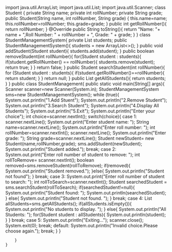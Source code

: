 import java.util.ArrayList;
import java.util.List;
import java.util.Scanner;
class Student {
    private String name;
    private int rollNumber;
    private String grade;
    public Student(String name, int rollNumber, String grade)
    {
        this.name=name;
        this.rollNumber=rollNumber;
        this.grade=grade;
    }
    public int getRollNumber(){
        return rollNumber;
    }
    @Override
    public String toString(){
        return "Name: "+ name + ",Roll Number: " + rollNumber + ", Grade: " + grade;
    }
}
class StudentManagementSystem{
    private List<Student> students;
    public StudentManagementSystem(){
        students = new ArrayList<>();
    }
    public void addStudent(Student student){
        students.add(student);
    }
    public boolean removeStudent(int rollNumber){
        for(Student student : students){
            if(student.getRollNumber() == rollNumber){
                students.remove(student);
                return true;
            }
        }
        return false;
    }
    public Student searchStudent(int rollNumber){
        for (Student student : students){
            if(student.getRollNumber()==rollNumber){
                return student;
            }
        }
        return null;
    }
    public List<Student> getAllStudents(){
        return students;
    }
}
public class StudentManagement{
    public static void main(String[] args){
        Scanner scanner=new Scanner(System.in);
        StudentManagementSystem sms=new StudentManagementSystem();
        while (true){
            System.out.println("1.Add Stuent");
            System.out.println("2.Remove Student");
            System.out.println("3.Search Student");
            System.out.println("4.Display All Students");
            System.out.println("5.Exit");
            System.out.println("Enter your choice");
            int choice=scanner.nextInt();
            switch(choice){
                case 1:
                    scanner.nextLine();
                    System.out.print("Enter student name: ");
                    String name=scanner.nextLine();
                    System.out.println("Enter roll number: ");
                    int rollNumber=scanner.nextInt();
                    scanner.nextLine();
                    System.out.println("Enter grade: ");
                    String grade=scanner.nextLine();
                    Student newStudent= new Student(name,rollNumber,grade);
                    sms.addStudent(newStudent);
                    System.out.println("Student added.");
                    break;
                case 2:
                    System.out.print("Enter roll number of student to remove: ");
                    int rollToRemove= scanner.nextInt();
                    boolean removed=sms.removeStudent(rollToRemove);
                    if(removed){
                        System.out.println("Student removed.");
                    }else{
                        System.out.println("Student not found");
                    }
                    break;
                case 3:
                    System.out.print("Enter roll number of student to search: ");
                    int rollToSearch=scanner.nextInt();
                    Student searchedStudent = sms.searchStudent(rollToSearch);
                    if(searchedStudent!=null){
                        System.out.println("Student found: ");
                        System.out.println(searchedStudent);
                    }
                    else{
                        System.out.println("Student not found. ");
                    }
                    break;
                case 4:
                    List<Student> allStudents=sms.getAllStudents();
                    if(allStudents.isEmpty()){
                        System.out.println("No students to display. ");
                    }
                    else{
                        System.out.println("All Students: ");
                        for(Student student : allStudents){
                            System.out.println(student);
                        }
                    }
                    break;
                case 5:
                    System.out.println("Exiting...");
                    scanner.close();
                    System.exit(0);
                    break;
                default:
                    System.out.println("Invalid choice.Please choose again.");
                    break;
                }
            }

        }
    }
